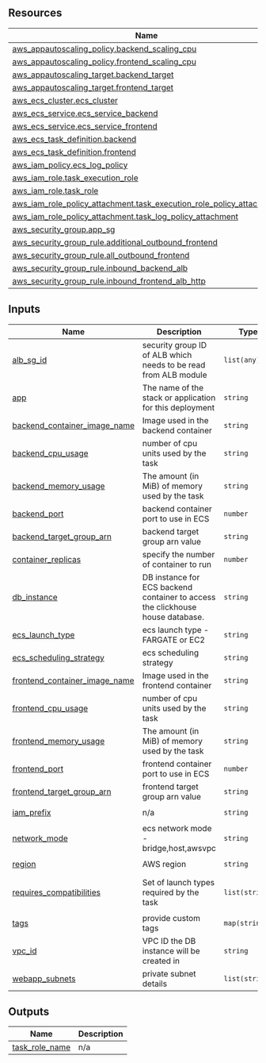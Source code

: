 <!-- BEGIN_TF_DOCS -->
## Resources

| Name | Type |
|------|------|
| [aws_appautoscaling_policy.backend_scaling_cpu](https://registry.terraform.io/providers/hashicorp/aws/latest/docs/resources/appautoscaling_policy) | resource |
| [aws_appautoscaling_policy.frontend_scaling_cpu](https://registry.terraform.io/providers/hashicorp/aws/latest/docs/resources/appautoscaling_policy) | resource |
| [aws_appautoscaling_target.backend_target](https://registry.terraform.io/providers/hashicorp/aws/latest/docs/resources/appautoscaling_target) | resource |
| [aws_appautoscaling_target.frontend_target](https://registry.terraform.io/providers/hashicorp/aws/latest/docs/resources/appautoscaling_target) | resource |
| [aws_ecs_cluster.ecs_cluster](https://registry.terraform.io/providers/hashicorp/aws/latest/docs/resources/ecs_cluster) | resource |
| [aws_ecs_service.ecs_service_backend](https://registry.terraform.io/providers/hashicorp/aws/latest/docs/resources/ecs_service) | resource |
| [aws_ecs_service.ecs_service_frontend](https://registry.terraform.io/providers/hashicorp/aws/latest/docs/resources/ecs_service) | resource |
| [aws_ecs_task_definition.backend](https://registry.terraform.io/providers/hashicorp/aws/latest/docs/resources/ecs_task_definition) | resource |
| [aws_ecs_task_definition.frontend](https://registry.terraform.io/providers/hashicorp/aws/latest/docs/resources/ecs_task_definition) | resource |
| [aws_iam_policy.ecs_log_policy](https://registry.terraform.io/providers/hashicorp/aws/latest/docs/resources/iam_policy) | resource |
| [aws_iam_role.task_execution_role](https://registry.terraform.io/providers/hashicorp/aws/latest/docs/resources/iam_role) | resource |
| [aws_iam_role.task_role](https://registry.terraform.io/providers/hashicorp/aws/latest/docs/resources/iam_role) | resource |
| [aws_iam_role_policy_attachment.task_execution_role_policy_attachment](https://registry.terraform.io/providers/hashicorp/aws/latest/docs/resources/iam_role_policy_attachment) | resource |
| [aws_iam_role_policy_attachment.task_log_policy_attachment](https://registry.terraform.io/providers/hashicorp/aws/latest/docs/resources/iam_role_policy_attachment) | resource |
| [aws_security_group.app_sg](https://registry.terraform.io/providers/hashicorp/aws/latest/docs/resources/security_group) | resource |
| [aws_security_group_rule.additional_outbound_frontend](https://registry.terraform.io/providers/hashicorp/aws/latest/docs/resources/security_group_rule) | resource |
| [aws_security_group_rule.all_outbound_frontend](https://registry.terraform.io/providers/hashicorp/aws/latest/docs/resources/security_group_rule) | resource |
| [aws_security_group_rule.inbound_backend_alb](https://registry.terraform.io/providers/hashicorp/aws/latest/docs/resources/security_group_rule) | resource |
| [aws_security_group_rule.inbound_frontend_alb_http](https://registry.terraform.io/providers/hashicorp/aws/latest/docs/resources/security_group_rule) | resource |

## Inputs

| Name | Description | Type | Default | Required |
|------|-------------|------|---------|:--------:|
| <a name="input_alb_sg_id"></a> [alb\_sg\_id](#input\_alb\_sg\_id) | security group ID of ALB which needs to be read from ALB module | `list(any)` | `[]` | no |
| <a name="input_app"></a> [app](#input\_app) | The name of the stack or application for this deployment | `string` | n/a | yes |
| <a name="input_backend_container_image_name"></a> [backend\_container\_image\_name](#input\_backend\_container\_image\_name) | Image used in the backend container | `string` | n/a | yes |
| <a name="input_backend_cpu_usage"></a> [backend\_cpu\_usage](#input\_backend\_cpu\_usage) | number of cpu units used by the task | `string` | `"512"` | no |
| <a name="input_backend_memory_usage"></a> [backend\_memory\_usage](#input\_backend\_memory\_usage) | The amount (in MiB) of memory used by the task | `string` | `"1024"` | no |
| <a name="input_backend_port"></a> [backend\_port](#input\_backend\_port) | backend container port to use in ECS | `number` | `8080` | no |
| <a name="input_backend_target_group_arn"></a> [backend\_target\_group\_arn](#input\_backend\_target\_group\_arn) | backend target group arn value | `string` | n/a | yes |
| <a name="input_container_replicas"></a> [container\_replicas](#input\_container\_replicas) | specify the number of container to run | `number` | n/a | yes |
| <a name="input_db_instance"></a> [db\_instance](#input\_db\_instance) | DB instance for ECS backend container to access the clickhouse house database. | `string` | `""` | no |
| <a name="input_ecs_launch_type"></a> [ecs\_launch\_type](#input\_ecs\_launch\_type) | ecs launch type - FARGATE or EC2 | `string` | `"FARGATE"` | no |
| <a name="input_ecs_scheduling_strategy"></a> [ecs\_scheduling\_strategy](#input\_ecs\_scheduling\_strategy) | ecs scheduling strategy | `string` | `"REPLICA"` | no |
| <a name="input_frontend_container_image_name"></a> [frontend\_container\_image\_name](#input\_frontend\_container\_image\_name) | Image used in the frontend container | `string` | n/a | yes |
| <a name="input_frontend_cpu_usage"></a> [frontend\_cpu\_usage](#input\_frontend\_cpu\_usage) | number of cpu units used by the task | `string` | `"256"` | no |
| <a name="input_frontend_memory_usage"></a> [frontend\_memory\_usage](#input\_frontend\_memory\_usage) | The amount (in MiB) of memory used by the task | `string` | `"512"` | no |
| <a name="input_frontend_port"></a> [frontend\_port](#input\_frontend\_port) | frontend container port to use in ECS | `number` | `80` | no |
| <a name="input_frontend_target_group_arn"></a> [frontend\_target\_group\_arn](#input\_frontend\_target\_group\_arn) | frontend target group arn value | `string` | n/a | yes |
| <a name="input_iam_prefix"></a> [iam\_prefix](#input\_iam\_prefix) | n/a | `string` | `"power-user"` | no |
| <a name="input_network_mode"></a> [network\_mode](#input\_network\_mode) | ecs network mode - bridge,host,awsvpc | `string` | `"awsvpc"` | no |
| <a name="input_region"></a> [region](#input\_region) | AWS region | `string` | `"us-east-1"` | no |
| <a name="input_requires_compatibilities"></a> [requires\_compatibilities](#input\_requires\_compatibilities) | Set of launch types required by the task | `list(string)` | <pre>[<br>  "FARGATE"<br>]</pre> | no |
| <a name="input_tags"></a> [tags](#input\_tags) | provide custom tags | `map(string)` | `{}` | no |
| <a name="input_vpc_id"></a> [vpc\_id](#input\_vpc\_id) | VPC ID the DB instance will be created in | `string` | `""` | no |
| <a name="input_webapp_subnets"></a> [webapp\_subnets](#input\_webapp\_subnets) | private subnet details | `list(string)` | `[]` | no |

## Outputs

| Name | Description |
|------|-------------|
| <a name="output_task_role_name"></a> [task\_role\_name](#output\_task\_role\_name) | n/a |
<!-- END_TF_DOCS -->